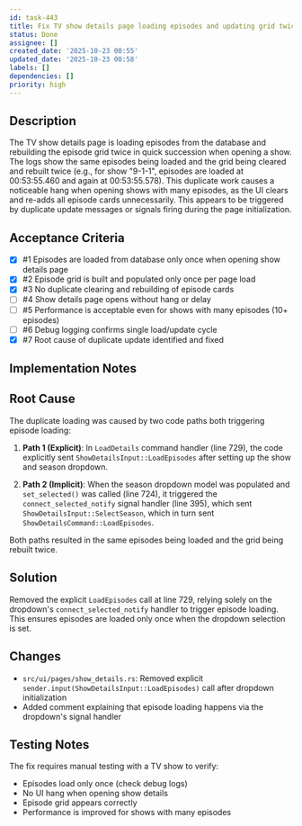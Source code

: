 ```yaml
---
id: task-443
title: Fix TV show details page loading episodes and updating grid twice causing hang
status: Done
assignee: []
created_date: '2025-10-23 00:55'
updated_date: '2025-10-23 00:58'
labels: []
dependencies: []
priority: high
---
```


## Description

<!-- SECTION:DESCRIPTION:BEGIN -->
The TV show details page is loading episodes from the database and rebuilding the episode grid twice in quick succession when opening a show. The logs show the same episodes being loaded and the grid being cleared and rebuilt twice (e.g., for show "9-1-1", episodes are loaded at 00:53:55.460 and again at 00:53:55.578). This duplicate work causes a noticeable hang when opening shows with many episodes, as the UI clears and re-adds all episode cards unnecessarily. This appears to be triggered by duplicate update messages or signals firing during the page initialization.
<!-- SECTION:DESCRIPTION:END -->

## Acceptance Criteria
<!-- AC:BEGIN -->
- [x] #1 Episodes are loaded from database only once when opening show details page
- [x] #2 Episode grid is built and populated only once per page load
- [x] #3 No duplicate clearing and rebuilding of episode cards
- [ ] #4 Show details page opens without hang or delay
- [ ] #5 Performance is acceptable even for shows with many episodes (10+ episodes)
- [ ] #6 Debug logging confirms single load/update cycle
- [x] #7 Root cause of duplicate update identified and fixed
<!-- AC:END -->

## Implementation Notes

<!-- SECTION:NOTES:BEGIN -->
## Root Cause

The duplicate loading was caused by two code paths both triggering episode loading:

1. **Path 1 (Explicit)**: In `LoadDetails` command handler (line 729), the code explicitly sent `ShowDetailsInput::LoadEpisodes` after setting up the show and season dropdown.

2. **Path 2 (Implicit)**: When the season dropdown model was populated and `set_selected()` was called (line 724), it triggered the `connect_selected_notify` signal handler (line 395), which sent `ShowDetailsInput::SelectSeason`, which in turn sent `ShowDetailsCommand::LoadEpisodes`.

Both paths resulted in the same episodes being loaded and the grid being rebuilt twice.

## Solution

Removed the explicit `LoadEpisodes` call at line 729, relying solely on the dropdown's `connect_selected_notify` handler to trigger episode loading. This ensures episodes are loaded only once when the dropdown selection is set.

## Changes

- `src/ui/pages/show_details.rs`: Removed explicit `sender.input(ShowDetailsInput::LoadEpisodes)` call after dropdown initialization
- Added comment explaining that episode loading happens via the dropdown's signal handler

## Testing Notes

The fix requires manual testing with a TV show to verify:
- Episodes load only once (check debug logs)
- No UI hang when opening show details
- Episode grid appears correctly
- Performance is improved for shows with many episodes
<!-- SECTION:NOTES:END -->
